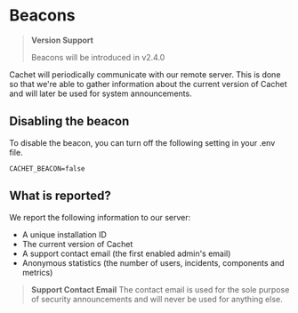 # Beacons

> **Version Support**
>
> Beacons will be introduced in v2.4.0

Cachet will periodically communicate with our remote server. This is done so
that we're able to gather information about the current version of Cachet
and will later be used for system announcements.

## Disabling the beacon

To disable the beacon, you can turn off the following setting in your .env file.

```
CACHET_BEACON=false
```

## What is reported?

We report the following information to our server:

- A unique installation ID
- The current version of Cachet
- A support contact email (the first enabled admin's email)
- Anonymous statistics (the number of users, incidents, components and metrics)

> **Support Contact Email**
> The contact email is used for the sole purpose of security
> announcements and will never be used for anything else.

